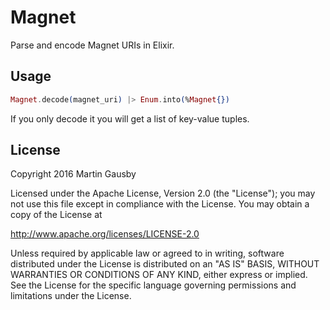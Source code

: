 Magnet
======

Parse and encode Magnet URIs in Elixir.

Usage
-----

``` elixir
Magnet.decode(magnet_uri) |> Enum.into(%Magnet{})
```

If you only decode it you will get a list of key-value tuples.

License
-------

Copyright 2016 Martin Gausby

Licensed under the Apache License, Version 2.0 (the "License"); you may not use this file except in compliance with the License. You may obtain a copy of the License at

http://www.apache.org/licenses/LICENSE-2.0

Unless required by applicable law or agreed to in writing, software distributed under the License is distributed on an "AS IS" BASIS, WITHOUT WARRANTIES OR CONDITIONS OF ANY KIND, either express or implied. See the License for the specific language governing permissions and limitations under the License.
